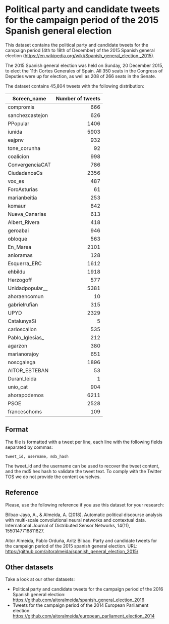 # Political party and candidate tweets for the campaign period of the 2015 Spanish general election
This dataset contains the political party and candidate tweets for the campaign period (4th to 18th of December) of the 2015 Spanish general election (https://en.wikipedia.org/wiki/Spanish_general_election,_2015).

The 2015 Spanish general election was held on Sunday, 20 December 2015, to elect the 11th Cortes Generales of Spain. All 350 seats in the Congress of Deputies were up for election, as well as 208 of 266 seats in the Senate.

The dataset contains 45,804 tweets with the following distribution:

| Screen_name   | Number of tweets  |
| ------------- | -----:|
| compromis     | 666   |
| sanchezcastejon |   626 |
| PPopular |    1406 |
|iunida|5903| 
|eajpnv|932| 
|tone_corunha|92| 
|coalicion|998| 
|ConvergenciaCAT|786| 
|CiudadanosCs|2356| 
|vox_es|487| 
|ForoAsturias|61| 
|marianbeitia|253| 
|komaur|842| 
|Nueva_Canarias|613| 
|Albert_Rivera|418| 
|geroabai|946| 
|obloque|563| 
|En_Marea|2101| 
|anioramas|128| 
|Esquerra_ERC|1612| 
|ehbildu|1918| 
|Herzogoff|577| 
|Unidadpopular__|5381| 
|ahoraencomun|10| 
|gabrielrufian|315| 
|UPYD|2329| 
|CatalunyaSi|5| 
|carloscallon|535| 
|Pablo_Iglesias_|212| 
|agarzon|380| 
|marianorajoy|651| 
|noscgalega|1896| 
|AITOR_ESTEBAN|53| 
|DuranLIeida|1| 
|unio_cat|904| 
|ahorapodemos|6211| 
|PSOE|2528| 
|franceschoms|109|
  


## Format

The file is formatted with a tweet per line, each line with the following fields separated by commas:

```
tweet_id, username, md5_hash
```

The tweet_id and the username can be used to recover the tweet content, and the md5 hex hash to validate the tweet text. To comply with the Twitter TOS we do not provide the content ourselves.

## Reference

Please, use the following reference if you use this dataset for your research:

Bilbao-Jayo, A., & Almeida, A. (2018). Automatic political discourse analysis with multi-scale convolutional neural networks and contextual data. International Journal of Distributed Sensor Networks, 14(11), 1550147718811827.

Aitor Almeida, Pablo Orduña, Aritz Bilbao. 
Party and candidate tweets for the campaign period of the 2015 spanish general election. 
URL: https://github.com/aitoralmeida/spanish_general_election_2015/

## Other datasets

Take a look at our other datasets:
*  Political party and candidate tweets for the campaign period of the 2016 Spanish general election: https://github.com/aitoralmeida/spanish_general_election_2016
* Tweets for the campaign period of the 2014 European Parliament election: https://github.com/aitoralmeida/european_parliament_election_2014
